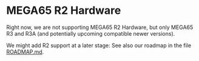 MEGA65 R2 Hardware
==================

Right now, we are not supporting MEGA65 R2 Hardware, but only MEGA65 R3 and
R3A (and potentially upcoming compatible newer versions).

We might add R2 support at a later stage: See also our roadmap in the file
[ROADMAP.md](../../../ROADMAP.md).
